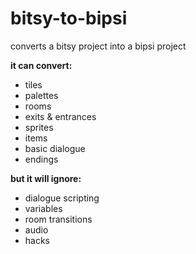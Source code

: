 # bitsy-to-bipsi

converts a bitsy project into a bipsi project

**it can convert:**
- tiles
- palettes
- rooms
- exits & entrances
- sprites
- items
- basic dialogue
- endings

**but it will ignore:**
- dialogue scripting
- variables
- room transitions
- audio
- hacks